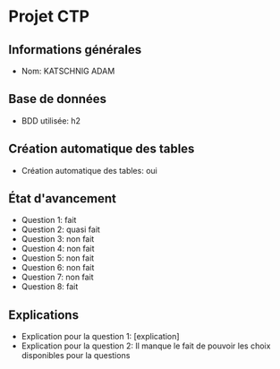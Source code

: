 # Projet CTP

## Informations générales
- Nom: KATSCHNIG ADAM

## Base de données
- BDD utilisée: h2

## Création automatique des tables
- Création automatique des tables: oui

## État d'avancement
- Question 1: fait
- Question 2: quasi fait
- Question 3: non fait 
- Question 4: non fait 
- Question 5: non fait 
- Question 6: non fait 
- Question 7: non fait 
- Question 8: fait 


## Explications
- Explication pour la question 1: [explication]
- Explication pour la question 2: Il manque le fait de pouvoir les choix disponibles pour la questions


